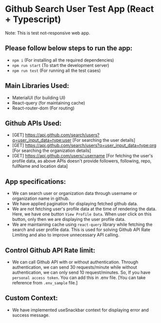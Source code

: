 # Github Search User Test App (React + Typescript)
Note: This is test not-responsive web app.

## Please follow below steps to run the app:
- `npm i` (For installing all the required dependencies)
- `npm run start` (To start the development server)
- `npm run test` (For running all the test cases)

## Main Libraries Used:
- MaterialUI  (for building UI)
- React-query (for maintaining cache)
- React-router-dom (For routing)

## Github APIs Used:
- [GET] https://api.github.com/search/users?q=user_input_data+type:user [For searching the user details]
- [GET] https://api.github.com/search/users?q=user_input_data+type:org [For searching 
the organization details]
- [GET] https://api.github.com/users/:username [For fetching the user's profile data, as above APIs doesn't provide followers, following, repo, fullName and location data]

## App specifications:
- We can search user or organization data through username or organization name in github.
- We have applied pagination for displaying fetched github data.
- We are not fetching user's profile data at the time of rendering the data. Here, we have one button `View Profile Data`. When user click on this button, only then we are displaying the user profile data.
- We are maintaining cache using `react-query` library while fetching the search and user profile data. This is used for solving Github API Rate Limiting and also to improve unnecessary API calling. 

## Control Github API Rate limit:
- We can call Github API with or without authentication. Through authentication, we can send 30 requests/minute while without authentication, we can only send 10 request/minutes.
So, If you have `personal access token`. You can add this in .env file. [You can take reference from `.env_sample` file.]

## Custom Context:
- We have implemented useSnackbar context for displaying error and success message.
